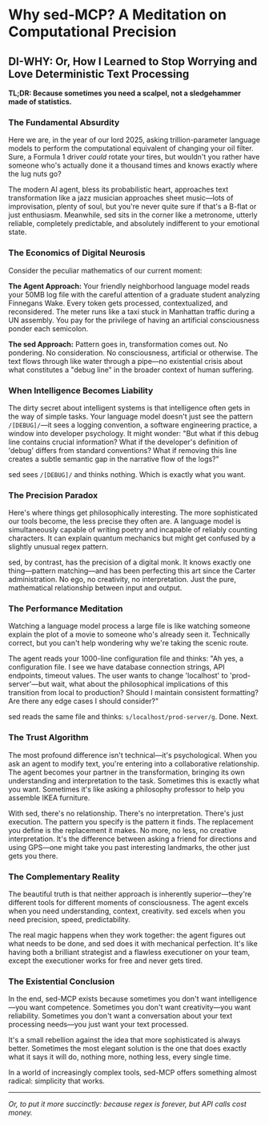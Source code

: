 # Why sed-MCP? A Meditation on Computational Precision

## DI-WHY: Or, How I Learned to Stop Worrying and Love Deterministic Text Processing

**TL;DR: Because sometimes you need a scalpel, not a sledgehammer made of statistics.**

### The Fundamental Absurdity

Here we are, in the year of our lord 2025, asking trillion-parameter language models to perform the computational equivalent of changing your oil filter. Sure, a Formula 1 driver *could* rotate your tires, but wouldn't you rather have someone who's actually done it a thousand times and knows exactly where the lug nuts go?

The modern AI agent, bless its probabilistic heart, approaches text transformation like a jazz musician approaches sheet music—lots of improvisation, plenty of soul, but you're never quite sure if that's a B-flat or just enthusiasm. Meanwhile, sed sits in the corner like a metronome, utterly reliable, completely predictable, and absolutely indifferent to your emotional state.

### The Economics of Digital Neurosis

Consider the peculiar mathematics of our current moment:

**The Agent Approach:**
Your friendly neighborhood language model reads your 50MB log file with the careful attention of a graduate student analyzing Finnegans Wake. Every token gets processed, contextualized, and reconsidered. The meter runs like a taxi stuck in Manhattan traffic during a UN assembly. You pay for the privilege of having an artificial consciousness ponder each semicolon.

**The sed Approach:**
Pattern goes in, transformation comes out. No pondering. No consideration. No consciousness, artificial or otherwise. The text flows through like water through a pipe—no existential crisis about what constitutes a "debug line" in the broader context of human suffering.

### When Intelligence Becomes Liability

The dirty secret about intelligent systems is that intelligence often gets in the way of simple tasks. Your language model doesn't just see the pattern `/[DEBUG]/`—it sees a logging convention, a software engineering practice, a window into developer psychology. It might wonder: "But what if this debug line contains crucial information? What if the developer's definition of 'debug' differs from standard conventions? What if removing this line creates a subtle semantic gap in the narrative flow of the logs?"

sed sees `/[DEBUG]/` and thinks nothing. Which is exactly what you want.

### The Precision Paradox

Here's where things get philosophically interesting. The more sophisticated our tools become, the less precise they often are. A language model is simultaneously capable of writing poetry and incapable of reliably counting characters. It can explain quantum mechanics but might get confused by a slightly unusual regex pattern.

sed, by contrast, has the precision of a digital monk. It knows exactly one thing—pattern matching—and has been perfecting this art since the Carter administration. No ego, no creativity, no interpretation. Just the pure, mathematical relationship between input and output.

### The Performance Meditation

Watching a language model process a large file is like watching someone explain the plot of a movie to someone who's already seen it. Technically correct, but you can't help wondering why we're taking the scenic route. 

The agent reads your 1000-line configuration file and thinks: "Ah yes, a configuration file. I see we have database connection strings, API endpoints, timeout values. The user wants to change 'localhost' to 'prod-server'—but wait, what about the philosophical implications of this transition from local to production? Should I maintain consistent formatting? Are there any edge cases I should consider?"

sed reads the same file and thinks: `s/localhost/prod-server/g`. Done. Next.

### The Trust Algorithm

The most profound difference isn't technical—it's psychological. When you ask an agent to modify text, you're entering into a collaborative relationship. The agent becomes your partner in the transformation, bringing its own understanding and interpretation to the task. Sometimes this is exactly what you want. Sometimes it's like asking a philosophy professor to help you assemble IKEA furniture.

With sed, there's no relationship. There's no interpretation. There's just execution. The pattern you specify is the pattern it finds. The replacement you define is the replacement it makes. No more, no less, no creative interpretation. It's the difference between asking a friend for directions and using GPS—one might take you past interesting landmarks, the other just gets you there.

### The Complementary Reality

The beautiful truth is that neither approach is inherently superior—they're different tools for different moments of consciousness. The agent excels when you need understanding, context, creativity. sed excels when you need precision, speed, predictability.

The real magic happens when they work together: the agent figures out what needs to be done, and sed does it with mechanical perfection. It's like having both a brilliant strategist and a flawless executioner on your team, except the executioner works for free and never gets tired.

### The Existential Conclusion

In the end, sed-MCP exists because sometimes you don't want intelligence—you want competence. Sometimes you don't want creativity—you want reliability. Sometimes you don't want a conversation about your text processing needs—you just want your text processed.

It's a small rebellion against the idea that more sophisticated is always better. Sometimes the most elegant solution is the one that does exactly what it says it will do, nothing more, nothing less, every single time.

In a world of increasingly complex tools, sed-MCP offers something almost radical: simplicity that works.

---

*Or, to put it more succinctly: because regex is forever, but API calls cost money.*
